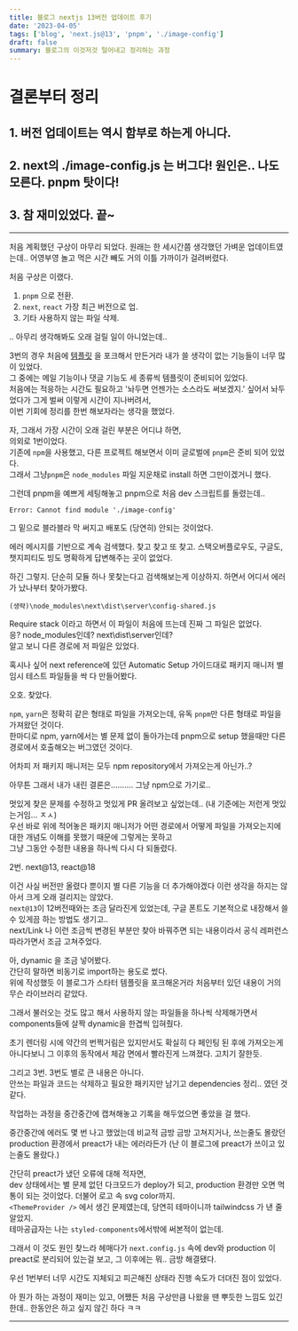```yaml
---
title: 블로그 nextjs 13버전 업데이트 후기
date: '2023-04-05'
tags: ['blog', 'next.js@13', 'pnpm', './image-config']
draft: false
summary: 블로그의 이것저것 털어내고 정리하는 과정
---
```


# 결론부터 정리

## 1. 버전 업데이트는 역시 함부로 하는게 아니다.

## 2. next의 ./image-config.js 는 버그다! 원인은.. 나도 모른다. pnpm 탓이다!

## 3. 참 재미있었다. 끝~

---

처음 계획했던 구상이 마무리 되었다.
원래는 한 세시간쯤 생각했던 가벼운 업데이트였는데.. 어영부영 놀고 먹은 시간 빼도 거의 이틀 가까이가 걸려버렸다.

처음 구상은 이랬다.

1. `pnpm` 으로 전환.
2. `next`, `react` 가장 최근 버전으로 업.
3. 기타 사용하지 않는 파일 삭제.

..
아무리 생각해봐도 오래 걸릴 일이 아니었는데..

3번의 경우 처음에 [템플릿](https://github.com/timlrx/tailwind-nextjs-starter-blog) 을 포크해서 만든거라 내가 쓸 생각이 없는 기능들이 너무 많이 있었다.  
그 중에는 메일 기능이나 댓글 기능도 세 종류씩 템플릿이 준비되어 있었다.  
처음에는 적응하는 시간도 필요하고 '놔두면 언젠가는 소스라도 써보겠지.' 싶어서 놔두었다가 그게 벌써 이렇게 시간이 지나버려서,  
이번 기회에 정리를 한번 해보자라는 생각을 했었다.

자, 그래서 가장 시간이 오래 걸린 부분은 어디냐 하면,  
의외로 1번이었다.  
기존에 `npm`을 사용했고, 다른 프로젝트 해보면서 이미 글로벌에 `pnpm`은 준비 되어 있었다.  
그래서 그냥`pnpm`은 `node_modules` 파일 지운채로 install 하면 그만이겠거니 했다.

그런데 pnpm을 예쁘게 세팅해놓고 pnpm으로 처음 dev 스크립트를 돌렸는데..

`Error: Cannot find module './image-config'`

그 밑으로 블라블라 막 써지고 배포도 (당연히) 안되는 것이었다.

에러 메시지를 기반으로 계속 검색했다. 찾고 찾고 또 찾고.
스택오버플로우도, 구글도, 챗지피티도 빙도 명확하게 답변해주는 곳이 없었다.

하긴 그렇지. 단순히 모듈 하나 못찾는다고 검색해보는게 이상하지. 하면서 어디서 에러가 났나부터 찾아가봤다.

`(생략)\node_modules\next\dist\server\config-shared.js`

Require stack 이라고 하면서 이 파일이 처음에 뜨는데 진짜 그 파일은 없었다.  
응? node_modules인데? next\dist\server인데?  
알고 보니 다른 경로에 저 파일은 있었다.

혹시나 싶어 next reference에 있던 Automatic Setup 가이드대로 패키지 매니저 별 임시 테스트 파일들을 싹 다 만들어봤다.

오호. 찾았다.

`npm`, `yarn`은 정확히 같은 형태로 파일을 가져오는데, 유독 `pnpm`만 다른 형태로 파일을 가져왔던 것이다.  
한마디로 npm, yarn에서는 별 문제 없이 돌아가는데 pnpm으로 setup 했을때만 다른 경로에서 호출해오는 버그였던 것이다.

어차피 저 패키지 매니저는 모두 npm repository에서 가져오는게 아닌가..?

아무튼 그래서 내가 내린 결론은.......... 그냥 npm으로 가기로..

멋있게 찾은 문제를 수정하고 멋있게 PR 올려보고 싶었는데.. (내 기준에는 저런게 멋있는거임... ㅈㅅ)  
우선 바로 위에 적어놓은 패키지 매니저가 어떤 경로에서 어떻게 파일을 가져오는지에 대한 개념도 이해를 못했기 때문에 그렇게는 못하고  
그냥 그동안 수정한 내용을 하나씩 다시 다 되돌렸다.

2번. next@13, react@18

이건 사실 버전만 올렸다 뿐이지 별 다른 기능을 더 추가해야겠다 이런 생각을 하지는 않아서 크게 오래 걸리지는 않았다.  
`next@13`이 12버전때와는 조금 달라진게 있었는데, 구글 폰트도 기본적으로 내장해서 쓸 수 있게끔 하는 방법도 생기고..  
next/Link 나 이런 조금씩 변경된 부분만 찾아 바꿔주면 되는 내용이라서 공식 레퍼런스 따라가면서 조금 고쳐주었다.

아, dynamic 을 조금 넣어봤다.  
간단히 말하면 비동기로 import하는 용도로 썼다.  
위에 작성했듯 이 블로그가 스타터 템플릿을 포크해온거라 처음부터 있던 내용이 거의 무슨 라이브러리 같았다.

그래서 불러오는 것도 많고 해서 사용하지 않는 파일들을 하나씩 삭제해가면서 components들에 살짝 dynamic을 한겹씩 입혀줬다.

초기 렌더링 시에 약간의 번쩍거림은 있지만서도 확실히 다 페인팅 된 후에 가져오는게 아니다보니 그 이후의 동작에서 체감 면에서 빨라진게 느껴졌다. 고치기 잘한듯.

그리고 3번. 3번도 별로 큰 내용은 아니다.  
안쓰는 파일과 코드는 삭제하고 필요한 패키지만 남기고 dependencies 정리.. 였던 것 같다.

작업하는 과정을 중간중간에 캡쳐해놓고 기록을 해두었으면 좋았을 걸 했다.

중간중간에 에러도 몇 번 나고 했었는데 비교적 금방 금방 고쳐지거나, 쓰는줄도 몰랐던 production 환경에서 preact가 내는 에러라든가 (난 이 블로그에 preact가 쓰이고 있는줄도 몰랐다.)

간단히 preact가 냈던 오류에 대해 적자면,  
dev 상태에서는 별 문제 없던 다크모드가 deploy가 되고, production 환경만 오면 먹통이 되는 것이었다. 더불어 로고 속 svg color까지.  
`<ThemeProvider />` 에서 생긴 문제였는데, 당연히 테마이니까 tailwindcss 가 낸 줄 알았지.  
테마공급자는 나는 `styled-components`에서밖에 써본적이 없는데.

그래서 이 것도 원인 찾느라 헤매다가 `next.config.js` 속에 dev와 production 이 preact로 분리되어 있는걸 보고, 그 이후에는 뭐.. 금방 해결됐다.

우선 1번부터 너무 시간도 지체되고 피곤해진 상태라 진행 속도가 더뎌진 점이 있었다.

아 뭔가 하는 과정이 재미는 있고, 어쨌든 처음 구상만큼 나왔을 땐 뿌듯한 느낌도 있긴 한데.. 한동안은 하고 싶지 않긴 하다 ㅋㅋ

---
